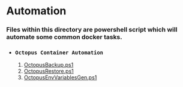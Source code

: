 # Automation

### Files within this directory are powershell script which will automate some common docker tasks.
* ### `Octopus Container Automation`
    1. [OctopusBackup.ps1](./OctopusBackup.ps1)
    2. [OctopusRestore.ps1](./OctopusRestore.ps1)
    3. [OctopusEnvVariablesGen.ps1](./OctopusEnvVariablesGen.ps1)